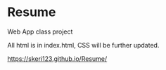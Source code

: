 # Resume
Web App class project

All html is in index.html,
CSS will be further updated.

https://skeri123.github.io/Resume/
